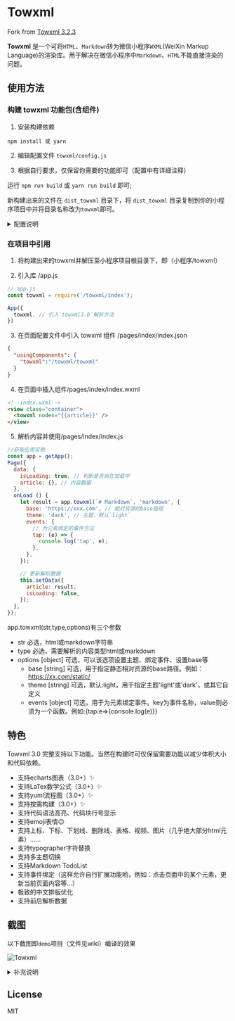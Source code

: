# Towxml

Fork from [Towxml 3.2.3](https://github.com/sbfkcel/towxml)

**Towxml** 是一个可将`HTML`、`Markdown`转为微信小程序`WXML`(WeiXin Markup Language)的渲染库。用于解决在微信小程序中`Markdown`、`HTML`不能直接渲染的问题。

## 使用方法

### 构建 towxml 功能包(含组件)

1. 安装构建依赖

`npm install 或 yarn`

2. 编辑配置文件 `towxml/config.js`

3. 根据自行要求，仅保留你需要的功能即可（配置中有详细注释）

运行 `npm run build` 或 `yarn run build` 即可;

新构建出来的文件在 `dist_towxml` 目录下，将 `dist_towxml` 目录复制到你的小程序项目中并将目录名称改为`towxml`即可。

<details>
  <summary>配置说明</summary>
  
  考虑到并不是所有人都需要用到，默认只开启部分功能，可自行构建以开启对应功能。towxml3.0 支持以下功能：

  + [echarts图表](https://github.com/sbfkcel/towxml/wiki/3.0-Echarts%E6%94%AF%E6%8C%81)，默认禁用，需自行构建以开启此功能
  + [LaTeX数学公式](https://github.com/sbfkcel/towxml/wiki/3.0-%E6%95%B0%E5%AD%97%E5%85%AC%E5%BC%8F&yuml%E6%B5%81%E7%A8%8B%E5%9B%BE%E6%94%AF%E6%8C%81#%E5%A6%82%E4%BD%95%E6%8F%92%E5%85%A5latex%E5%85%AC%E5%BC%8F)，默认禁用，需搭建解析服务并自行构建以开启此功能
  + [yuml图表](https://github.com/sbfkcel/towxml/wiki/3.0-%E6%95%B0%E5%AD%97%E5%85%AC%E5%BC%8F&yuml%E6%B5%81%E7%A8%8B%E5%9B%BE%E6%94%AF%E6%8C%81#%E5%A6%82%E4%BD%95%E6%8F%92%E5%85%A5yuml%E6%B5%81%E7%A8%8B%E5%9B%BE)，默认禁用，需要搭建解析服务并自行构建以开启此功能
  + highlight代码高亮，默认开启（默认仅开启bash、javascript、json、python、html、css、php、scss、shell），其它语言高亮支持需自行构建以开启

</details>

### 在项目中引用

1. 将构建出来的towxml并解压至小程序项目根目录下，即（小程序/towxml）

2. 引入库 /app.js

```javascript
// app.js
const towxml = require('/towxml/index');

App({
  towxml, // 引入`towxml3.0`解析方法
})
```

3. 在页面配置文件中引入 towxml 组件 /pages/index/index.json

```json
{
  "usingComponents": {
    "towxml":"/towxml/towxml"
  }
}
```

4. 在页面中插入组件/pages/index/index.wxml

```html
<!--index.wxml-->
<view class="container">
  <towxml nodes="{{article}}" />
</view>
```

5. 解析内容并使用/pages/index/index.js

```javascript
//获取应用实例
const app = getApp();
Page({
  data: {
    isLoading: true, // 判断是否尚在加载中
    article: {}, // 内容数据
  },
  onLoad () {
    let result = app.towxml(`# Markdown`, 'markdown', {
      base: 'https://xxx.com', // 相对资源的base路径
      theme: 'dark', // 主题，默认`light`
      events: {
        // 为元素绑定的事件方法
        tap: (e) => {
          console.log('tap', e);
        },
      },
    });

    // 更新解析数据
    this.setData({
      article: result,
      isLoading: false,
    });
  },
});
```

app.towxml(str,type,options)有三个参数

+ str 必选，html或markdown字符串
+ type 必选，需要解析的内容类型html或markdown
+ options [object] 可选，可以该选项设置主题、绑定事件、设置base等
  - base [string] 可选，用于指定静态相对资源的base路径。例如：https://xx.com/static/
  - theme [string] 可选，默认:light，用于指定主题'light'或'dark'，或其它自定义
  - events [object] 可选，用于为元素绑定事件。key为事件名称，value则必须为一个函数。例如:{tap:e=>{console.log(e)}}



## 特色

Towxml 3.0 完整支持以下功能。当然在构建时可仅保留需要功能以减少体积大小和代码依赖。

- 支持echarts图表（3.0+）✨
- 支持LaTex数学公式（3.0+）✨
- 支持yuml流程图（3.0+）✨
- 支持按需构建（3.0+）✨
- 支持代码语法高亮、代码块行号显示
- 支持emoji表情:wink:
- 支持上标、下标、下划线、删除线、表格、视频、图片（几乎绝大部分html元素）……
- 支持typographer字符替换
- 支持多主题切换
- 支持Markdown TodoList
- 支持事件绑定（这样允许自行扩展功能哟，例如：点击页面中的某个元素，更新当前页面内容等...）
- 极致的中文排版优化
- 支持前后解析数据


## 截图

以下截图即`demo`项目（文件见wiki）编译的效果

![Towxml](https://raw.githack.com/sbfkcel/blog/gh-pages/wxml_demo/demo3.x.png)


<details>
  <summary>补充说明</summary>

  [**官方交流群：182874473（点击加入）**](https://jq.qq.com/?_wv=1027&k=54KTcZi)，进群答案：wiki和issues

  ## 如何使用？

  **注意：**`3.0`切勿直接拉取代码使用，请根据自行需要构建得到最终的代码。

  > 使用遇到问题先把  wiki 中的 demo 按步骤完整跑起来。


  ### Towxml3.0文档（beta）

  以下文档仅适用于Master分支代码。

  - [3.0 构建Towxml](https://github.com/sbfkcel/towxml/wiki/3.0-%E6%9E%84%E5%BB%BATowxml)
  - [3.0 让Demo跑起来](https://github.com/sbfkcel/towxml/wiki/3.0-%E8%AE%A9Demo%E8%B7%91%E8%B5%B7%E6%9D%A5)
  - [3.0 如何使用](https://github.com/sbfkcel/towxml/wiki/3.0-%E5%A6%82%E4%BD%95%E4%BD%BF%E7%94%A8)
  - [3.0 Echarts支持](https://github.com/sbfkcel/towxml/wiki/3.0-Echarts%E6%94%AF%E6%8C%81)
  - [3.0 LaTex数学公式、yuml流程图支持](https://github.com/sbfkcel/towxml/wiki/3.0-%E6%95%B0%E5%AD%97%E5%85%AC%E5%BC%8F&yuml%E6%B5%81%E7%A8%8B%E5%9B%BE%E6%94%AF%E6%8C%81)
  - [3.0 在uniapp中使用towxml（感谢 @anyfar）](https://github.com/sbfkcel/towxml/issues/116)


  ### FAQ
    - 公式渲染格式不对
      - 将内容写在变量中的，请注意[公式中的特殊符号转译](https://github.com/sbfkcel/towxml/issues/138)
      - 以http形式加载内容的参考demo

  ## 打赏

  如果用着不错，可以『打赏』支持。因为有你，开源更美好。

  |微信打赏|支付宝打赏|
  |:---:|:---:|
  |![支持开源，微信打赏。](https://www.vvadd.com/wxml_demo/qrcode_wechat.png?v=1)|![支持开源，微信打赏。](https://www.vvadd.com/wxml_demo/qrcode_alipay.png?v=1)|


  ## 应用展示

  这些小程序都使用了 towxml， [查看用户提交的案例](https://github.com/sbfkcel/towxml/issues/60) 。
</details>



## License
MIT

